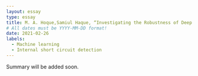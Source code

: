```yaml
---
layout: essay
type: essay
title: M. A. Hoque,Samiul Haque, “Investigating the Robustness of Deep Neural Networks Based COVID-19 Detection Models Against Universal Adversarial Attacks", Submitted to 10th ICIEV 2021, Japan.
# All dates must be YYYY-MM-DD format!
date: 2021-02-26
labels:
  - Machine learning
  - Internal short circuit detection
---
```



Summary will be added soon.
